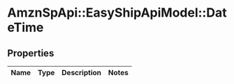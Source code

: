 # AmznSpApi::EasyShipApiModel::DateTime

## Properties
Name | Type | Description | Notes
------------ | ------------- | ------------- | -------------

